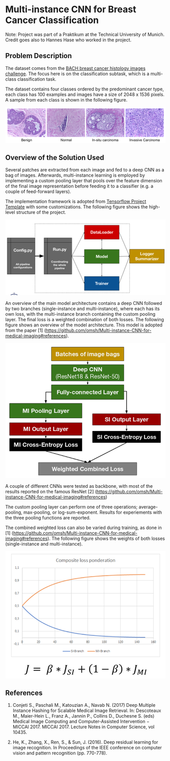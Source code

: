# Multi-instance CNN for Breast Cancer Classification

Note: Project was part of a Praktikum at the Technical University of Munich. Credit goes also to Hannes Hase who worked in the project.

## Problem Description

The dataset comes from the [BACH breast cancer histology images challenge](https://iciar2018-challenge.grand-challenge.org/Dataset/). The focus here is on the classification subtask, which is a multi-class classification task.

The dataset contains four classes ordered by the predominant cancer type, each class has 100 examples and images have a size of 2048 x 1536 pixels. A sample from each class is shown in the following figure.

![Sample images from each class](/imgs/sample_images.png "Figure: Sample image from each class")

## Overview of the Solution Used

Several patches are extracted from each image and fed to a deep CNN as a bag of images. Afterwards, multi-instance learning is employed by implementing a custom pooling layer that pools over the feature dimension of the final image representation before feeding it to a classifier (e.g. a couple of feed-forward layers).

The implementation framework is adopted from [Tensorflow Project Template](https://github.com/MrGemy95/Tensorflow-Project-Template) with some customizations. The following figure shows the high-level structure of the project.

![High-level structure of the project](/imgs/project_structure.png "Figure: High-level structure of the project")

An overview of the main model architecture contains a deep CNN followed by two branches (single-instance and multi-instance), where each has its own loss, with the multi-instance branch containing the custom pooling layer. The final loss is a weighted combination of both losses. The following figure shows an overview of the model architecture. This model is adopted from the paper [1] (https://github.com/omsh/Multi-instance-CNN-for-medical-imaging#references).

![Overview of the model architecture](/imgs/model_arch.png "Figure: Overview of the model architecture")

A couple of different CNNs were tested as backbone, with most of the results reported on the famous ResNet [2] (https://github.com/omsh/Multi-instance-CNN-for-medical-imaging#references)

The custom pooling layer can perform one of three operations; average-pooling, max-pooling, or log-sum-exponent. Results for experiements with the three pooling functions are reported.

The combined weighted loss can also be varied during training, as done in [1] (https://github.com/omsh/Multi-instance-CNN-for-medical-imaging#references). The following figure shows the weights of both losses (single-instance and multi-instance).

![Variable loss weights](/imgs/var_loss_weights.png "Figure: Variable loss weights")


## References

1. Conjeti S., Paschali M., Katouzian A., Navab N. (2017) Deep Multiple Instance Hashing for Scalable Medical Image Retrieval. In: Descoteaux M., Maier-Hein L., Franz A., Jannin P., Collins D., Duchesne S. (eds) Medical Image Computing and Computer-Assisted Intervention − MICCAI 2017. MICCAI 2017. Lecture Notes in Computer Science, vol 10435.

2. He, K., Zhang, X., Ren, S., & Sun, J. (2016). Deep residual learning for image recognition. In Proceedings of the IEEE conference on computer vision and pattern recognition (pp. 770-778).







